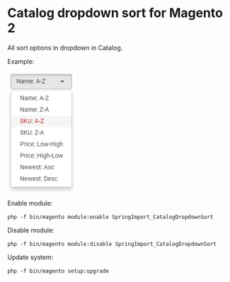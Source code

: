# Catalog dropdown sort for Magento 2
All sort options in dropdown in Catalog.

Example:

![Example of sorting block](example-of-sorting.PNG?raw=true "Title")

Enable module:
```
php -f bin/magento module:enable SpringImport_CatalogDropdownSort
```

Disable module:
```
php -f bin/magento module:disable SpringImport_CatalogDropdownSort
```

Update system:
```
php -f bin/magento setup:upgrade
```
